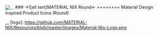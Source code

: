 <img align="center" src="![][logo]" alt="...">
### ->![alt text]MATERIAL NIX Round<-
========
Material Design inspired Product Icons (Round)

,,,
[logo]: https://github.com/MATERIAL-NIX/Resources/blob/master/Images/Material-Nix-Logo.png
